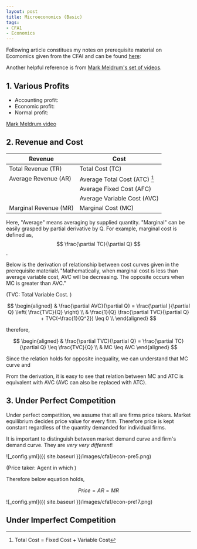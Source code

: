 ```yaml
---
layout: post
title: Microeconomics (Basic)
tags: 
- CFA1
- Economics
---
```


<script src="https://cdn.mathjax.org/mathjax/latest/MathJax.js?config=TeX-AMS-MML_HTMLorMML" type="text/javascript"></script>
Following article constitues my notes on prerequisite material on Ecomomics given from the CFAI and can be found [here](https://www.cfainstitute.org/-/media/documents/support/programs/cfa/prerequisite-economics-material-demand-and-supply-analysis-intro.ashx):

Another helpful reference is from [Mark Meldrum's set of videos](https://www.youtube.com/watch?v=pitQYVFgibs&list=PLM9WI-4yn8BIkIVB9yfFcTVKT3uO_d3hZ&index=4).

## 1. Various Profits

- Accounting profit:
- Economic profit:
- Normal profit:

[Mark Meldrum video](https://www.youtube.com/watch?v=S4cKRMSyqk0&list=PLM9WI-4yn8BIkIVB9yfFcTVKT3uO_d3hZ&index=34)


## 2. Revenue and Cost

| Revenue | Cost |
----|---- 
| Total Revenue (TR)  | Total Cost (TC) |
| Average Revenue (AR)  | Average Total Cost (ATC) [^1]|
|   | Average Fixed Cost (AFC) |
|   | Average Variable Cost (AVC) |
| Marginal Revenue (MR) | Marginal Cost (MC) |

[^1]: Total Cost = Fixed Cost + Variable Cost


Here, "Average" means averaging by supplied quantity. 
"Marginal" can be easily grasped by partial derivative by Q. For example, marginal cost is defined as, 
$$ \frac{\partial TC}{\partial Q} $$.




Below is the derivation of relationship between cost curves given in the prerequisite material:\\
"Mathematically, when marginal cost is less than average variable cost, AVC will be decreasing. The opposite occurs when MC is greater than AVC."

(TVC: Total Variable Cost. )

$$
\begin{aligned}
& \frac{\partial AVC}{\partial Q} = \frac{\partial }{\partial Q} \left( \frac{TVC}{Q} \right) \\
& \frac{1}{Q} \frac{\partial TVC}{\partial Q} + TVC(-\frac{1}{Q^2}) \leq 0 \\
\end{aligned}
$$

therefore, 

$$
\begin{aligned}
& \frac{\partial TVC}{\partial Q} = \frac{\partial TC}{\partial Q} \leq \frac{TVC}{Q} \\
& MC  \leq AVC
\end{aligned}
$$

Since the relation holds for opposite inequality, we can understand that
MC curve and 

From the derivation, it is easy to see that relation between MC and ATC is equivalent with AVC (AVC can also be replaced with ATC). 


## 3. Under Perfect Competition
Under perfect competition, we assume that all are firms price takers.
Market equilibrium decides price value for every firm. Therefore price is kept constant regardless of the quantity demanded for individual firms.

It is important to distinguish between market demand curve and firm's demand curve. They are *very very different*!

![_config.yml]({{ site.baseurl }}/images/cfa1/econ-pre5.png)



(Price taker: Agent in which )

Therefore below equation holds,

$$
\begin{equation}
Price = AR = MR
\end{equation}
$$



![_config.yml]({{ site.baseurl }}/images/cfa1/econ-pre17.png)

## Under Imperfect Competition






